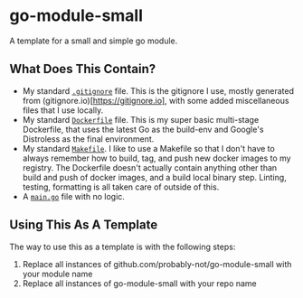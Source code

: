 # go-module-small

A template for a small and simple go module.

## What Does This Contain?
- My standard [`.gitignore`](.gitignore) file. This is the gitignore I use, mostly generated from (gitignore.io)[https://gitignore.io], with some added miscellaneous files that I use locally.
- My standard [`Dockerfile`](Dockerfile) file. This is my super basic multi-stage Dockerfile, that uses the latest Go as the build-env and Google's Distroless as the final environment.
- My standard [`Makefile`](Makefile). I like to use a Makefile so that I don't have to always remember how to build, tag, and push new docker images to my registry. The Dockerfile doesn't actually contain anything other than build and push of docker images, and a build local binary step. Linting, testing, formatting is all taken care of outside of this.
- A [`main.go`](main.go) file with no logic.

## Using This As A Template

The way to use this as a template is with the following steps:
1. Replace all instances of github.com/probably-not/go-module-small with your module name
2. Replace all instances of go-module-small with your repo name